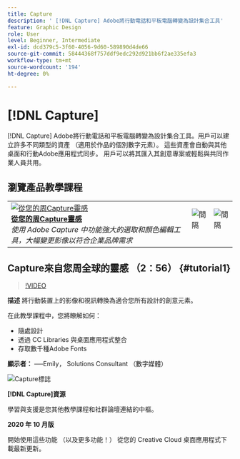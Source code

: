 ```yaml
---
title: Capture
description: ' [!DNL Capture] Adobe將行動電話和平板電腦轉變為設計集合工具'
feature: Graphic Design
role: User
level: Beginner, Intermediate
exl-id: dcd379c5-3f60-4056-9d60-589890d4de66
source-git-commit: 58444368f757ddf9edc292d921bb6f2ae335efa3
workflow-type: tm+mt
source-wordcount: '194'
ht-degree: 0%

---
```


# [!DNL Capture]

[!DNL Capture] Adobe將行動電話和平板電腦轉變為設計集合工具。用戶可以建立許多不同類型的資產 （適用於作品的個別數字元素）。   這些資產會自動與其他桌面和行動Adobe應用程式同步。 用戶可以將其匯入其創意專案或輕鬆與共同作業人員共用。

## 瀏覽產品教學課程

<table style="table-layout:fixed">
<tr>
 <td>
   <a href="capture.md#tutorial1">
      <img alt="從您的周Capture靈感" src="../assets/capture_palmer_thumbnail.jpg" />
   </a>
    <div>
   <a href="capture.md#tutorial1"><strong>從您的周Capture靈感</strong></a>
    </div>
    <em>使用 Adobe Capture 中功能強大的選取和顏色編輯工具，大幅變更影像以符合企業品牌需求</em>
    <br>
  </td>
  <td>
    <img alt="間隔" src="../assets/Whitespacer.png" />
    <div>
    <br>
  </td>
  <td>
    <img alt="間隔" src="../assets/Whitespacer.png" />
    <div>
    <br>
  </td>
</tr>
</table>

## Capture來自您周全球的靈感 （2：56） {#tutorial1}

>[!VIDEO](https://video.tv.adobe.com/v/326825?hidetitle=true)

**描述**
將行動裝置上的影像和視訊轉換為適合您所有設計的創意元素。

在此教學課程中，您將瞭解如何：
* 隨處設計
* 透過 CC Libraries 與桌面應用程式整合
* 存取數千種Adobe Fonts

**顯示者：**
──Emily， Solutions Consultant （數字媒體）

![Capture標誌](../assets/ca_appicon_96.png)

**[!DNL Capture]資源**

[](https://helpx.adobe.com/mobile-apps/help/capture-faq.html)學習與支援是您其他教學課程和社群論壇連結的中樞。

**2020 年 10 月版**

開始使用這些功能 （以及更多功能！） 從您的 Creative Cloud 桌面應用程式下載最新更新。
